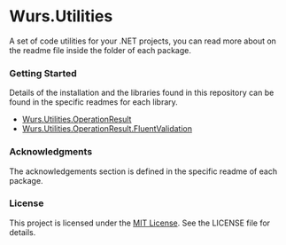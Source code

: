 # Wurs.Utilities
A set of code utilities for your .NET projects, you can read more about on the readme file inside the folder of each package.

### Getting Started
Details of the installation and the libraries found in this repository can be found in the specific readmes for each library.

- [Wurs.Utilities.OperationResult](https://github.com/WURS-TECH/Wurs.Utilities/tree/master/Wurs.Utilities.OperationResult#wursutilitiesoperationresult)
- [Wurs.Utilities.OperationResult.FluentValidation](https://github.com/WURS-TECH/Wurs.Utilities/tree/master/Wurs.Utilities.OperationResult.FluentValidation#wursutilitiesoperationresultextensionsfluentvalidation)

### Acknowledgments
The acknowledgements section is defined in the specific readme of each package.

### License
This project is licensed under the [MIT License](https://choosealicense.com/licenses/mit/). See the LICENSE file for details.
